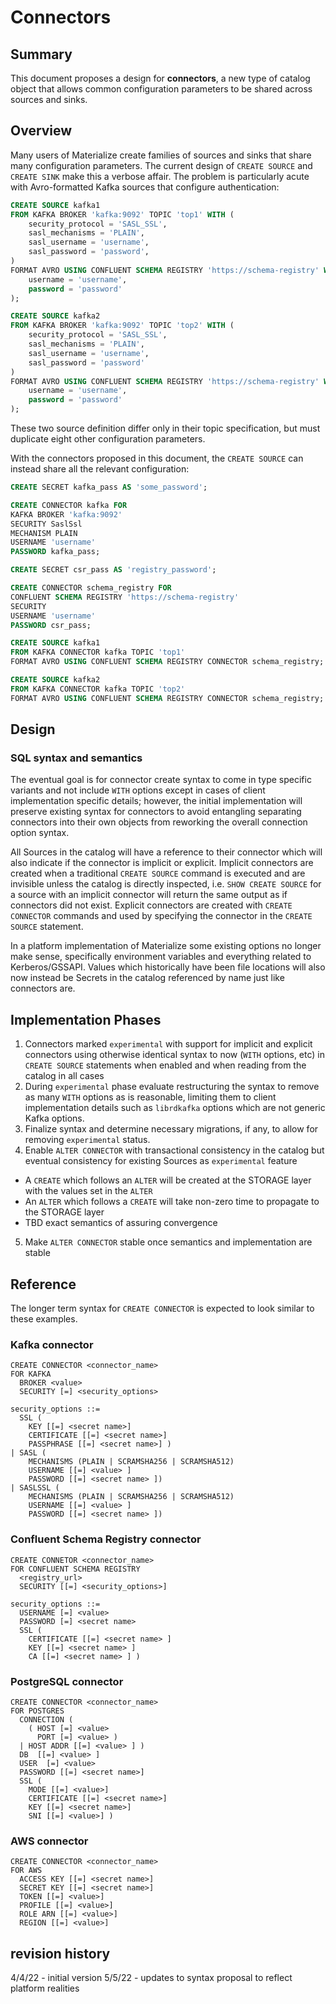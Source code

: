 # Connectors

## Summary

This document proposes a design for **connectors**, a new type of catalog object
that allows common configuration parameters to be shared across sources and
sinks.

## Overview

Many users of Materialize create families of sources and sinks that share many
configuration parameters. The current design of `CREATE SOURCE` and `CREATE
SINK` make this a verbose affair. The problem is particularly acute with
Avro-formatted Kafka sources that configure authentication:

```sql
CREATE SOURCE kafka1
FROM KAFKA BROKER 'kafka:9092' TOPIC 'top1' WITH (
    security_protocol = 'SASL_SSL',
    sasl_mechanisms = 'PLAIN',
    sasl_username = 'username',
    sasl_password = 'password',
)
FORMAT AVRO USING CONFLUENT SCHEMA REGISTRY 'https://schema-registry' WITH (
    username = 'username',
    password = 'password'
);

CREATE SOURCE kafka2
FROM KAFKA BROKER 'kafka:9092' TOPIC 'top2' WITH (
    security_protocol = 'SASL_SSL',
    sasl_mechanisms = 'PLAIN',
    sasl_username = 'username',
    sasl_password = 'password'
)
FORMAT AVRO USING CONFLUENT SCHEMA REGISTRY 'https://schema-registry' WITH (
    username = 'username',
    password = 'password'
);
```

These two source definition differ only in their topic specification, but
must duplicate eight other configuration parameters.

With the connectors proposed in this document, the `CREATE SOURCE` can instead
share all the relevant configuration:

```sql
CREATE SECRET kafka_pass AS 'some_password';

CREATE CONNECTOR kafka FOR
KAFKA BROKER 'kafka:9092'
SECURITY SaslSsl
MECHANISM PLAIN
USERNAME 'username'
PASSWORD kafka_pass;

CREATE SECRET csr_pass AS 'registry_password';

CREATE CONNECTOR schema_registry FOR
CONFLUENT SCHEMA REGISTRY 'https://schema-registry'
SECURITY
USERNAME 'username'
PASSWORD csr_pass;

CREATE SOURCE kafka1
FROM KAFKA CONNECTOR kafka TOPIC 'top1'
FORMAT AVRO USING CONFLUENT SCHEMA REGISTRY CONNECTOR schema_registry;

CREATE SOURCE kafka2
FROM KAFKA CONNECTOR kafka TOPIC 'top2'
FORMAT AVRO USING CONFLUENT SCHEMA REGISTRY CONNECTOR schema_registry;
```

## Design

### SQL syntax and semantics

The eventual goal is for connector create syntax to come in type specific variants and not include `WITH` options except in cases of client implementation specific details; however, the initial implementation will preserve existing syntax for connectors to avoid entangling separating connectors into their own objects from reworking the overall connection option syntax.

All Sources in the catalog will have a reference to their connector which will also indicate if the connector is implicit or explicit. Implicit connectors are created when a traditional `CREATE SOURCE` command is executed and are invisible unless the catalog is directly inspected, i.e. `SHOW CREATE SOURCE` for a source with an implicit connector will return the same output as if connectors did not exist. Explicit connectors are created with `CREATE CONNECTOR` commands and used by specifying the connector in the `CREATE SOURCE` statement.

In a platform implementation of Materialize some existing options no longer make sense, specifically environment variables and everything related to Kerberos/GSSAPI. Values which historically have been file locations will also now instead be Secrets in the catalog referenced by name just like connectors are.

## Implementation Phases

1. Connectors marked `experimental` with support for implicit and explicit connectors using otherwise identical syntax to now (`WITH` options, etc) in `CREATE SOURCE` statements when enabled and when reading from the catalog in all cases
2. During `experimental` phase evaluate restructuring the syntax to remove as many `WITH` options as is reasonable, limiting them to client implementation details such as `librdkafka` options which are not generic Kafka options.
3. Finalize syntax and determine necessary migrations, if any, to allow for removing `experimental` status.
4. Enable `ALTER CONNECTOR` with transactional consistency in the catalog but eventual consistency for existing Sources as `experimental` feature
  - A `CREATE` which follows an `ALTER` will be created at the STORAGE layer with the values set in the `ALTER`
  - An `ALTER` which follows a `CREATE` will take non-zero time to propagate to the STORAGE layer
  - TBD exact semantics of assuring convergence
5. Make `ALTER CONNECTOR` stable once semantics and implementation are stable

## Reference
The longer term syntax for `CREATE CONNECTOR` is expected to look similar to these examples.
### Kafka connector
```
CREATE CONNECTOR <connector_name>
FOR KAFKA
  BROKER <value>
  SECURITY [=] <security_options>

security_options ::=
  SSL (
    KEY [[=] <secret name>]
    CERTIFICATE [[=] <secret name>]
    PASSPHRASE [[=] <secret name>] )
| SASL (
    MECHANISMS (PLAIN | SCRAMSHA256 | SCRAMSHA512)
    USERNAME [[=] <value> ]
    PASSWORD [[=] <secret name> ])
| SASLSSL (
    MECHANISMS (PLAIN | SCRAMSHA256 | SCRAMSHA512)
    USERNAME [[=] <value> ]
    PASSWORD [[=] <secret name> ])
```

### Confluent Schema Registry connector
```
CREATE CONNETOR <connector_name>
FOR CONFLUENT SCHEMA REGISTRY
  <registry_url>
  SECURITY [[=] <security_options>]

security_options ::=
  USERNAME [=] <value>
  PASSWORD [=] <secret name>
  SSL (
    CERTIFICATE [[=] <secret name> ]
    KEY [[=] <secret name> ]
    CA [[=] <secret name> ] )
```

### PostgreSQL connector
```
CREATE CONNECTOR <connector_name>
FOR POSTGRES
  CONNECTION (
    ( HOST [=] <value>
      PORT [=] <value> )
  | HOST ADDR [[=] <value> ] )
  DB  [[=] <value> ]
  USER  [=] <value>
  PASSWORD [[=] <secret name>]
  SSL (
    MODE [[=] <value>]
    CERTIFICATE [[=] <secret name>]
    KEY [[=] <secret name>]
    SNI [[=] <value>] )

```

### AWS connector
```
CREATE CONNECTOR <connector_name>
FOR AWS
  ACCESS KEY [[=] <secret name>]
  SECRET KEY [[=] <secret name>]
  TOKEN [[=] <value>]
  PROFILE [[=] <value>]
  ROLE ARN [[=] <value>]
  REGION [[=] <value>]
```


## revision history
4/4/22 - initial version
5/5/22 - updates to syntax proposal to reflect platform realities

